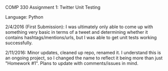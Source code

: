 COMP 330 Assignment 1: Twitter Unit Testing

Language: Python

2/4/2016 (First Submission): I was ultimately only able to come up with something very basic in terms of a tweet and determining whether it contains hashtags/mentions/urls, but I was able to get unit tests working successfully. 

2/11/2016: Minor updates, cleaned up repo, renamed it.  I understand this is an ongoing project, so I changed the name to reflect it being more than just "Homework #1".  Plans to update with comments/issues in mind.
